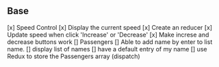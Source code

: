 ## Base 
[x] Speed Control
    [x] Display the current speed 
        [x] Create an reducer
    [x] Update speed when click 'Increase' or 'Decrease'
        [x] Make increse and decrease buttons work
[] Passengers
    [] Able to add name by enter to list name.
    [] display list of names 
        [] have a default entry of my name
        [] use Redux to store the Passengers array (dispatch)


